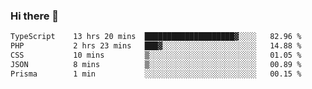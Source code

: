 ### Hi there 🌱
<!--START_SECTION:waka-->

```txt
TypeScript    13 hrs 20 mins  ████████████████████▓░░░░   82.96 %
PHP           2 hrs 23 mins   ███▓░░░░░░░░░░░░░░░░░░░░░   14.88 %
CSS           10 mins         ▒░░░░░░░░░░░░░░░░░░░░░░░░   01.05 %
JSON          8 mins          ▒░░░░░░░░░░░░░░░░░░░░░░░░   00.89 %
Prisma        1 min           ░░░░░░░░░░░░░░░░░░░░░░░░░   00.15 %
```

<!--END_SECTION:waka-->
<!--
**Dieg0raf/Dieg0raf** is a ✨ _special_ ✨ repository because its `README.md` (this file) appears on your GitHub profile.

Here are some ideas to get you started:

- 🔭 I’m currently working on ...
- 🌱 I’m currently learning ...
- 👯 I’m looking to collaborate on ...
- 🤔 I’m looking for help with ...
- 💬 Ask me about ...
- 📫 How to reach me: ...
- 😄 Pronouns: ...
- ⚡ Fun fact: ...
-->
